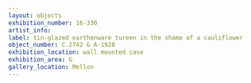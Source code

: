 ```yaml
---
layout: objects
exhibition_number: 16-330
artist_info: 
label: tin-glazed earthenware tureen in the shame of a cauliflower
object_number: C.2742 & A-1928
exhibition_location: wall mounted case
exhibition_area: G
gallery_location: Mellon
---
```

